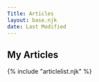 ```yaml
---
Title: Articles
layout: base.njk
date: Last Modified
---
```

## My Articles

{% include "articlelist.njk" %}
